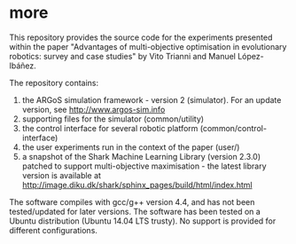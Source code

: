 # more

This repository provides the source code for the experiments presented within
the paper "Advantages of multi-objective optimisation in evolutionary robotics:
survey and case studies" by Vito Trianni and Manuel López-Ibáñez.

The repository contains:
1. the ARGoS simulation framework - version 2 (simulator). For an update version,
   see http://www.argos-sim.info
2. supporting files for the simulator (common/utility)
3. the control interface for several robotic platform (common/control-interface)
4. the user experiments run in the context of the paper (user/)
5. a snapshot of the Shark Machine Learning Library (version 2.3.0) patched to
   support multi-objective maximisation - the latest library version is available
   at http://image.diku.dk/shark/sphinx_pages/build/html/index.html

The software compiles with gcc/g++ version 4.4, and has not been tested/updated
for later versions. The software has been tested on a Ubuntu distribution 
(Ubuntu 14.04 LTS trusty). No support is provided for different configurations.




